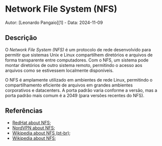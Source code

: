 # Network File System (NFS)

Autor: [Leonardo Pangaio][1] - Data: 2024-11-09

## Descrição

O *Network File System (NFS)* é um protocolo de rede desenvolvido para permitir que sistemas Unix e Linux compartilhem diretórios e arquivos de forma transparente entre computadores. Com o NFS, um sistema pode montar diretórios de outro sistema remoto, permitindo o acesso aos arquivos como se estivessem localmente disponíveis.

O NFS é amplamente utilizado em ambientes de rede Linux, permitindo o compartilhamento eficiente de arquivos em grandes ambientes corporativos e datacenters. A porta padrão varia conforme a versão, mas a porta padrão mais comum é a 2049 (para versões recentes do NFS).

## Referências

- [RedHat about NFS](https://docs.redhat.com/en/documentation/red_hat_enterprise_linux/6/html/storage_administration_guide/ch-nfs);
- [NordVPN about NFS](https://nordvpn.com/pt-br/blog/network-file-system/);
- [Wikipedia about NFS (pt-br)](https://pt.wikipedia.org/wiki/Network_File_System);
- [Wikipedia about NFS](https://en.wikipedia.org/wiki/Network_File_System);